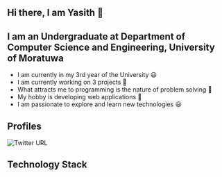 ## Hi there, I am Yasith 🙂

## I am an Undergraduate at Department of Computer Science and Engineering, University of Moratuwa

- I am currently in my 3rd year of the University 😃
- I am currently working on 3 projects 🤗
- What attracts me to programming is the nature of problem solving 🤩
- My hobby is developing web applications 🖤
- I am passionate to explore and learn new technologies 😃

## Profiles

![Twitter URL](https://img.shields.io/twitter/url?label=LinkedIn&logo=LinkedIn&style=social&url=http%3A%2F%2Fwww.linkedin.com%2Fin%2Fyasith-amarasinghe)

## Technology Stack



[linkedin]: www.linkedin.com/in/yasith-amarasinghe
